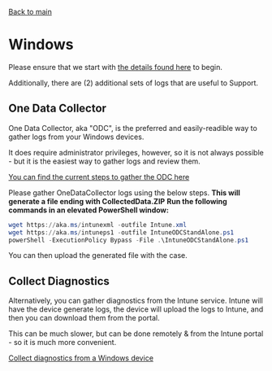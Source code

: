[Back to main](index.md)

# Windows
Please ensure that we start with [the details found here](index.md#required-for-all-cases) to begin. 

Additionally, there are (2) additional sets of logs that are useful to Support.

## One Data Collector

One Data Collector, aka "ODC", is the preferred and easily-readible way to gather logs from your Windows devices.

It does require administrator privileges, however, so it is not always possible - but it is the easiest way to gather logs and review them. 

[You can find the current steps to gather the ODC here](https://github.com/markstan/IntuneOneDataCollector#intune-one-data-collector)

Please gather OneDataCollector logs using the below steps.
**This will generate a file ending with CollectedData.ZIP**
**Run the following commands in an elevated PowerShell window:**

```PowerShell
wget https://aka.ms/intunexml -outfile Intune.xml
wget https://aka.ms/intuneps1 -outfile IntuneODCStandAlone.ps1
powerShell -ExecutionPolicy Bypass -File .\IntuneODCStandAlone.ps1
```

You can then upload the generated file with the case.

## Collect Diagnostics
Alternatively, you can gather diagnostics from the Intune service. 
Intune will have the device generate logs, the device will upload the logs to Intune, and then you can download them from the portal. 

This can be much slower, but can be done remotely & from the Intune portal - so it is much more convenient.

[Collect diagnostics from a Windows device](https://docs.microsoft.com/en-us/mem/intune/remote-actions/collect-diagnostics)